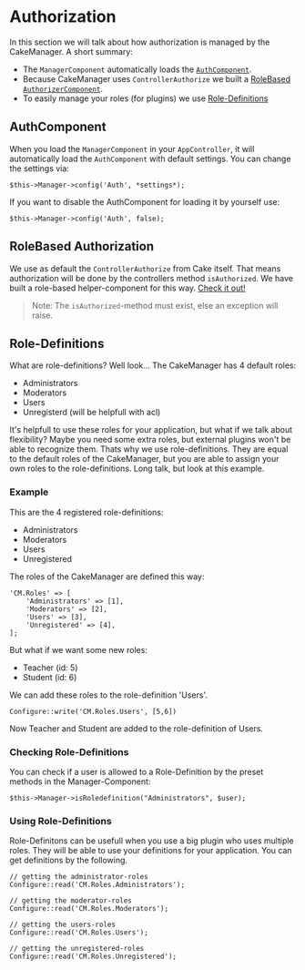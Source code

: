Authorization
=============

In this section we will talk about how authorization is managed by the CakeManager. 
A short summary: 

* The `ManagerComponent` automatically loads the [`AuthComponent`](#authcomponent).
* Because CakeManager uses `ControllerAuthorize` we built a [RoleBased `AuthorizerComponent`](#rolebased-authorization).
* To easily manage your roles (for plugins) we use [Role-Definitions](#role-definitions)


AuthComponent
-------------

When you load the `ManagerComponent` in your `AppController`, it will automatically load the `AuthComponent` with default settings.
You can change the settings via:

    $this->Manager->config('Auth', *settings*);

If you want to disable the AuthComponent for loading it by yourself use:

    $this->Manager->config('Auth', false);


RoleBased Authorization
-----------------------

We use as default the `ControllerAuthorize` from Cake itself. That means authorization will be done by the controllers method `isAuthorized`. We have built a role-based helper-component for this way. [Check it out!](http://cakemanager-utils.readthedocs.org/en/develop/components/authorizer/)

> Note: The `isAuthorized`-method must exist, else an exception will raise.

Role-Definitions
----------------

What are role-definitions? Well look... The CakeManager has 4 default roles:

- Administrators
- Moderators
- Users
- Unregisterd (will be helpfull with acl)

It's helpfull to use these roles for your application, but what if we talk about flexibility? Maybe you need some extra roles, but external plugins won't be able to recognize them. Thats why we use role-definitions. They are equal to the default roles of the CakeManager, but you are able to assign your own roles to the role-definitions. Long talk, but look at this example.

### Example

This are the 4 registered role-definitions:

- Administrators
- Moderators
- Users
- Unregistered

The roles of the CakeManager are defined this way:

    'CM.Roles' => [
        'Administrators' => [1],
        'Moderators' => [2],
        'Users' => [3],
        'Unregistered' => [4],
    ];
    
But what if we want some new roles:

- Teacher (id: 5)
- Student (id: 6)

We can add these roles to the role-definition 'Users'.

    Configure::write('CM.Roles.Users', [5,6])
    
Now Teacher and Student are added to the role-definition of Users.

### Checking Role-Definitions

You can check if a user is allowed to a Role-Definition by the preset methods in the Manager-Component:

    $this->Manager->isRoledefinition("Administrators", $user);


### Using Role-Definitions

Role-Definitons can be usefull when you use a big plugin who uses multiple roles. They will be able to use your definitions for your application. You can get definitions by the following.

    // getting the administrator-roles
    Configure::read('CM.Roles.Administrators');
            
    // getting the moderator-roles
    Configure::read('CM.Roles.Moderators');
        
    // getting the users-roles
    Configure::read('CM.Roles.Users');
                
    // getting the unregistered-roles
    Configure::read('CM.Roles.Unregistered');
    
